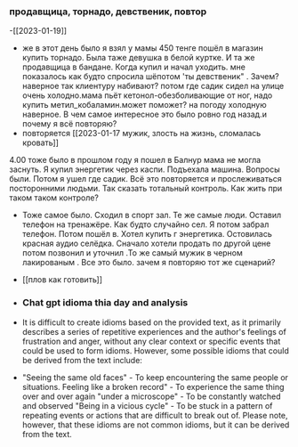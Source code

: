 ###  продавщица, торнадо, девственик, повтор
-[[2023-01-19]]
 - же в этот день было я взял у мамы 450 тенге 
пошёл в магазин купить торнадо. Была таже девушка в белой куртке. И та же продавщица в бандане. Когда купил и начал уходить.
мне показалось как будто спросила шёпотом 'ты девственик" . Зачем? наверное так клиентуру набивают? потом где садик сидел на улице очень холодно.мама пьёт кетонол-обезболивающие от ног, надо купить метил_кобаламин.может поможет? на погоду холодную наверное.
В чем самое интересное это было ровно год назад.и почему я всё повторяю?
- повторяется [[2023-01-17 мужик, злость на жизнь, сломалась кровать]]

4.00 тоже было в прошлом году я пошел в Балнур мама не могла заснуть. Я купил энергетик через каспи. Подъехала машина. Вопросы были. Потом я ушел где садик. Всё это повторяется и прослеживаться посторонними людьми. Так сказать тотальный контроль. Как жить при таком таком контроле?
- Тоже самое было. Сходил в спорт зал. Те же самые
люди. Оставил телефон на тренажёре. Как будто случайно сел. Я потом
забрал телефон. Потом пошёл в. Хотел купить г энергетика. Остовилась
красная аудио селёдка. Сначало хотели продать по другой цене потом позвонил и уточнил .То же самый мужик в черном лакированым . Все это было. зачем я повторяю тот же сценарий?
- [[плов как готовить]]
- ### Chat gpt idioma thia day and analysis 
- It is difficult to create idioms based on the provided text, as it primarily describes a series of repetitive experiences and the author's feelings of frustration and anger, without any clear context or specific events that could be used to form idioms. However, some possible idioms that could be derived from the text include:

 - "Seeing the same old faces" - To keep encountering the same people or situations.
    Feeling like a broken record" - To experience the same thing over and over again
  "under a microscope" - To be constantly watched and observed
  "Being in a vicious cycle" - To be stuck in a pattern of repeating events or actions that are difficult to break out of.
  Please note, however, that these idioms are not common idioms, but it can be derived from the text.